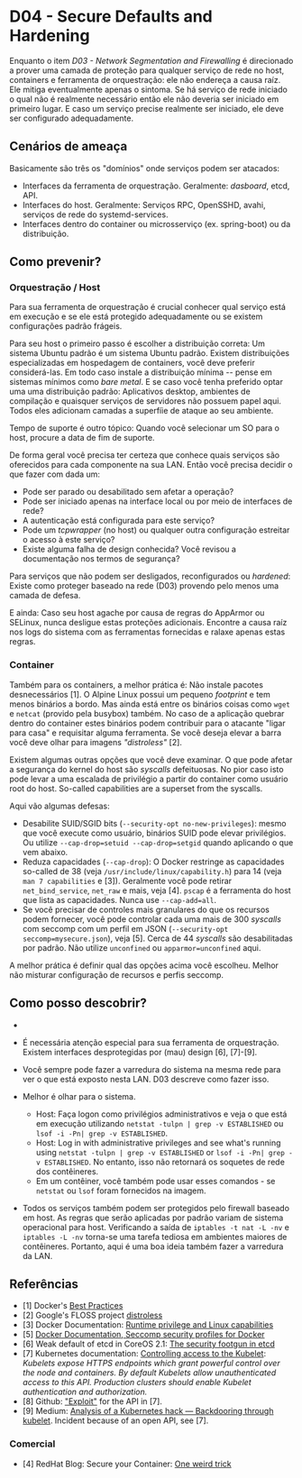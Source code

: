 # D04 - Secure Defaults and Hardening

Enquanto o item *D03 - Network Segmentation and Firewalling* é direcionado a prover uma camada de proteção para qualquer serviço de rede no host, containers e ferramenta de orquestração: ele não endereça a causa raíz. Ele mitiga eventualmente apenas o sintoma. Se há serviço de rede iniciado o qual não é realmente necessário então ele não deveria ser iniciado em primeiro lugar. E caso um serviço precise realmente ser iniciado, ele deve ser configurado adequadamente.

## Cenários de ameaça

Basicamente são três os "domínios" onde serviços podem ser atacados:

* Interfaces da ferramenta de orquestração. Geralmente: _dasboard_, etcd, API.
* Interfaces do host. Geralmente: Serviços RPC, OpenSSHD, avahi, serviços de rede do systemd-services.
* Interfaces dentro do container ou microsserviço (ex. spring-boot) ou da distribuição.

## Como prevenir?

### Orquestração / Host

Para sua ferramenta de orquestração é crucial conhecer qual serviço está em execução e se ele está protegido adequadamente ou se existem configurações padrão frágeis.

Para seu host o primeiro passo é escolher a distribuição correta: Um sistema Ubuntu padrão é um sistema Ubuntu padrão. Existem distribuições especializadas em hospedagem de containers, você deve preferir considerá-las. Em todo caso instale a distribuição mínima -- pense em sistemas mínimos como _bare metal_. E se caso você tenha preferido optar uma uma distribuição padrão: Aplicativos desktop, ambientes de compilação e quaisquer serviços de servidores não possuem papel aqui. Todos eles adicionam camadas a superfíie de ataque ao seu ambiente.

Tempo de suporte é outro tópico: Quando você selecionar um SO para o host, procure a data de fim de suporte.

De forma geral você precisa ter certeza que conhece quais serviços são oferecidos para cada componente na sua LAN. Então você precisa decidir o que fazer com dada um:

* Pode ser parado ou desabilitado sem afetar a operação?
* Pode ser iniciado apenas na interface local ou por meio de interfaces de rede?
* A autenticação está configurada para este serviço?
* Pode um _tcpwrapper_ (no host) ou qualquer outra configuração estreitar o acesso à este serviço?
* Existe alguma falha de design conhecida? Você revisou a documentação nos termos de segurança?

Para serviços que não podem ser desligados, reconfigurados ou _hardened_: Existe como proteger baseado na rede (D03) provendo pelo menos uma camada de defesa.

E ainda: Caso seu host agache por causa de regras do AppArmor ou SELinux, nunca desligue estas proteções adicionais. Encontre a causa raíz nos logs do sistema com as ferramentas fornecidas e ralaxe apenas estas regras.

### Container

Também para os containers, a melhor prática é: Não instale pacotes desnecessários [1]. O Alpine Linux possui um pequeno _footprint_ e tem menos binários a bordo. Mas ainda está entre os binários coisas como `wget` e `netcat` (provido pela busybox) também. No caso de a aplicação quebrar dentro do container estes binários podem contribuir para o atacante "ligar para casa" e requisitar alguma ferramenta. Se você deseja elevar a barra você deve olhar para imagens _"distroless"_ [2].

Existem algumas outras opções que você deve examinar. O que pode afetar a segurança do kernel do host são _syscalls_ defeituosas. No pior caso isto pode levar a uma escalada de privilégio a partir do container como usuário root do host. So-called capabilities are a superset from the syscalls. 

Aqui vão algumas defesas:

* Desabilite SUID/SGID bits (`--security-opt no-new-privileges`): mesmo que você execute como usuário, binários SUID pode elevar privilégios. Ou utilize `--cap-drop=setuid --cap-drop=setgid` quando aplicando o que vem abaixo.
* Reduza capacidades (`--cap-drop`): O Docker restringe as capacidades so-called de 38 (veja `/usr/include/linux/capability.h`) para 14 (veja ``man 7 capabilities`` e [3]). Geralmente você pode retirar `net_bind_service`, `net_raw` e mais, veja [4]. `pscap` é a ferramenta do host que lista as capacidades. Nunca use `--cap-add=all`.
* Se você precisar de controles mais granulares do que os recursos podem fornecer, você pode controlar cada uma mais de 300 _syscalls_ com seccomp com um perfil em JSON (`--security-opt seccomp=mysecure.json`), veja [5]. Cerca de 44 _syscalls_ são desabilitadas por padrão. Não utilize `unconfined` ou `apparmor=unconfined` aqui.

A melhor prática é definir qual das opções acima você escolheu. Melhor não misturar configuração de recursos e perfis seccomp.

## Como posso descobrir?

*

* É necessária atenção especial para sua ferramenta de orquestração. Existem interfaces desprotegidas por (mau) design [6], [7]-[9].
* Você sempre pode fazer a varredura do sistema na mesma rede para ver o que está exposto nesta LAN. D03 descreve como fazer isso.
* Melhor é olhar para o sistema.
    * Host: Faça logon como privilégios administrativos e veja o que está em execução utilizando `netstat -tulpn | grep -v ESTABLISHED` ou `lsof -i -Pn| grep -v ESTABLISHED`.
    * Host: Log in with administrative privileges and see what's running using `netstat -tulpn | grep -v ESTABLISHED` or `lsof -i -Pn| grep -v ESTABLISHED`. No entanto, isso não retornará os soquetes de rede dos contêineres.
    * Em um contêiner, você também pode usar esses comandos - se `netstat` ou `lsof` foram fornecidos na imagem.
* Todos os serviços também podem ser protegidos pelo firewall baseado em host. As regras que serão aplicadas por padrão variam de sistema operacional para host. Verificando a saída de `iptables -t nat -L -nv` e `iptables -L -nv` torna-se uma tarefa tediosa em ambientes maiores de contêineres. Portanto, aqui é uma boa ideia também fazer a varredura da LAN.

## Referências

* [1] Docker's [Best Practices](https://docs.docker.com/develop/develop-images/dockerfile_best-practices/)
* [2] Google's FLOSS project [distroless](https://github.com/GoogleContainerTools/distroless)
* [3] Docker Documentation: [Runtime privilege and Linux capabilities](https://docs.docker.com/engine/reference/run/#runtime-privilege-and-linux-capabilities)
* [5] [Docker Documentation, Seccomp security profiles for Docker](https://docs.docker.com/engine/security/seccomp/)
* [6] Weak default of etcd in CoreOS 2.1: [The security footgun in etcd](https://gcollazo.com/the-security-footgun-in-etcd)
* [7] Kubernetes documentation: [Controlling access to the Kubelet](https://kubernetes.io/docs/tasks/administer-cluster/securing-a-cluster/#controlling-access-to-the-kubelet): _Kubelets expose HTTPS endpoints which grant powerful control over the node and containers. By default Kubelets allow unauthenticated access to this API. Production clusters should enable Kubelet authentication and authorization._
* [8] Github: ["Exploit"](https://github.com/kayrus/kubelet-exploit) for the API in [7].
* [9] Medium: [Analysis of a Kubernetes hack — Backdooring through kubelet](https://medium.com/handy-tech/analysis-of-a-kubernetes-hack-backdooring-through-kubelet-823be5c3d67c). Incident because of an open API, see [7].

### Comercial

* [4] RedHat Blog: Secure your Container: [One weird trick](https://www.redhat.com/en/blog/secure-your-containers-one-weird-trick)



